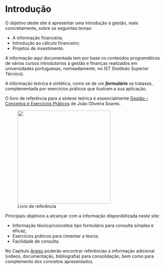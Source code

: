 # Introdução

O objetivo deste site é apresentar uma introdução à gestão, mais concretamente, sobre os seguintes temas:

- A informação financeira;
- Introdução ao cálculo financeiro;
- Projetos de investimento.

A informação aqui documentada tem por base os conteúdos programáticos de vários cursos introdutórios à gestão e finanças realizados em universidades portuguesas, nomeadamente, no IST (Instituto Superior Técnico).   

A informação teórica é sintética, como se de um ___formulário___ se tratasse, complementada por exercicíos práticos que ilustram a sua aplicação.

O livro de referência para a sintese teórica é essencialmente [Gestão – Conceitos e Exercícios Práticos](https://www.wook.pt/livro/gestao-conceitos-e-exercicios-praticos-joao-oliveira-soares/27394180) de João Oliveira Soares.

<figure markdown>
  <img src="https://img.wook.pt/images/gestao-conceitos-e-exercicios-praticos-joao-oliveira-soares/MXwyNzM5NDE4MHwyMzc1MzA2MXwxNjYyNjQ2NjgwMDAwfHdlYnA=/550x" width="300" >
  <figcaption>Livro de referência</figcaption>
</figure>


Principais objetivos a alcançar com a informação disponibilizada neste site:

- Informação téorica/conceitos tipo formulário para consulta simples e eficaz;
- Exercícios práticos para cimentar a teoria;
- Facilidade de consulta.

No Capítulo [Anexo](referencias.md#Informação) poderão encontrar referências a informação adicional (videos, documentação, bibliografia) para consolidação, bem como para complemento dos conceitos apresentados.